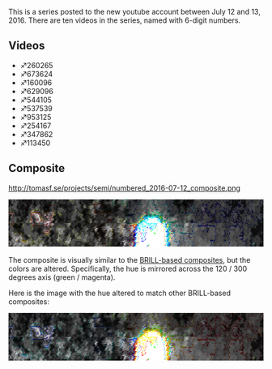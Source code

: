 This is a series posted to the new youtube account between July 12 and
13, 2016. There are ten videos in the series, named with 6-digit
numbers.

## Videos

  - ♐260265
  - ♐673624
  - ♐160096
  - ♐629096
  - ♐544105
  - ♐537539
  - ♐953125
  - ♐254167
  - ♐347862
  - ♐113450

## Composite

<http://tomasf.se/projects/semi/numbered_2016-07-12_composite.png>

![Numbered\_2016-07-12\_composite.png](Numbered_2016-07-12_composite.png
"Numbered_2016-07-12_composite.png")

The composite is visually similar to the [BRILL-based
composites](BRILL_Composite "wikilink"), but the colors are altered.
Specifically, the hue is mirrored across the 120 / 300 degrees axis
(green / magenta).

Here is the image with the hue altered to match other BRILL-based
composites:

![Numbered-color-shifted.png](Numbered-color-shifted.png
"Numbered-color-shifted.png")
